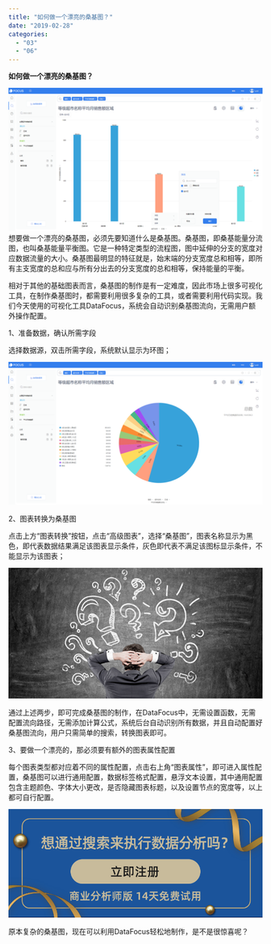 ```yaml
---
title: "如何做一个漂亮的桑基图？"
date: "2019-02-28"
categories: 
  - "03"
  - "06"
---
```


**如何做一个漂亮的桑基图？**

![](images/word-image-59.png) 想要做一个漂亮的桑基图，必须先要知道什么是桑基图。桑基图，即桑基能量分流图，也叫桑基能量平衡图。它是一种特定类型的流程图，图中延伸的分支的宽度对应数据流量的大小。桑基图最明显的特征就是，始末端的分支宽度总和相等，即所有主支宽度的总和应与所有分出去的分支宽度的总和相等，保持能量的平衡。

相对于其他的基础图表而言，桑基图的制作是有一定难度，因此市场上很多可视化工具，在制作桑基图时，都需要利用很多复杂的工具，或者需要利用代码实现。我们今天使用的可视化工具DataFocus，系统会自动识别桑基图流向，无需用户额外操作配置。

1、准备数据，确认所需字段

选择数据源，双击所需字段，系统默认显示为环图；

![](images/word-image-60.png)

2、图表转换为桑基图

点击上方“图表转换”按钮，点击“高级图表”，选择“桑基图”，图表名称显示为黑色，即代表数据结果满足该图表显示条件，灰色即代表不满足该图标显示条件，不能显示为该图表；

![](images/word-image-61.png)

通过上述两步，即可完成桑基图的制作，在DataFocus中，无需设置函数，无需配置流向路径，无需添加计算公式，系统后台自动识别所有数据，并且自动配置好桑基图流向，用户只需简单的搜索，转换图表即可。

3、要做一个漂亮的，那必须要有额外的图表属性配置

每个图表类型都对应着不同的属性配置，点击右上角“图表属性”，即可进入属性配置，桑基图可以进行通用配置，数据标签格式配置，悬浮文本设置，其中通用配置包含主题颜色、字体大小更改，是否隐藏图表标题，以及设置节点的宽度等，以上都可自行配置。

![](images/word-image-62.png)

原本复杂的桑基图，现在可以利用DataFocus轻松地制作，是不是很惊喜呢？
